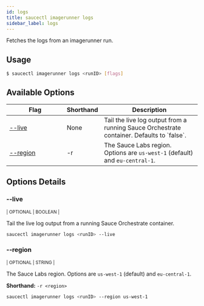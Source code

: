 ```yaml
---
id: logs
title: saucectl imagerunner logs
sidebar_label: logs
---
```


Fetches the logs from an imagerunner run.

## Usage

```bash
$ saucectl imagerunner logs <runID> [flags]
```

## Available Options

<table id="table-cli">
  <thead>
    <tr>
      <th width="30%">Flag</th>
      <th width="10%">Shorthand</th>
      <th>Description</th>
    </tr>
  </thead>
  <tbody>
    <tr>
      <td><span className="t-cli"><a href="#--live">--live</a></span></td>
      <td><span className="t-cli">None</span></td>
			<td>Tail the live log output from a running Sauce Orchestrate container. Defaults to `false`.</td>
    </tr>
    <tr>
      <td><span className="t-cli"><a href="#--region">--region</a></span></td>
      <td><span className="t-cli">-r</span></td>
      <td>The Sauce Labs region. Options are <code>us-west-1</code> (default) and <code>eu-central-1</code>.</td>
    </tr>
  </tbody>
</table>

## Options Details

### <span className="cli">--live</span>

<div className="cli-desc">
<p><small>| OPTIONAL | BOOLEAN |</small></p>

Tail the live log output from a running Sauce Orchestrate container.

```bash
saucectl imagerunner logs <runID> --live
```

</div>

### <span className="cli">--region</span>

<div className="cli-desc">
<p><small>| OPTIONAL | STRING |</small></p>

The Sauce Labs region. Options are `us-west-1` (default) and `eu-central-1`.

**Shorthand:** `-r <region>`

```bash
saucectl imagerunner logs <runID> --region us-west-1
```

</div>

